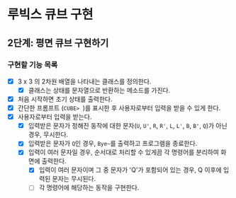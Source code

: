 # 루빅스 큐브 구현

## 2단계: 평면 큐브 구현하기

### 구현할 기능 목록
- [x] 3 x 3 의 2차원 배열을 나타내는 클래스를 정의한다.
  - [x] 클래스는 상태를 문자열으로 반환하는 메소드를 가진다.
- [x] 처음 시작하면 초기 상태를 출력한다.
- [x] 간단한 프롬프트 (`CUBE> `)를 표시한 후 사용자로부터 입력을 받을 수 있게 한다.
- [x] 사용자로부터 입력을 받는다.
  - [x] 입력받은 문자가 정해진 동작에 대한 문자(`U`, `U'`, `R`, `R'`, `L`, `L'`, `B`, `B'`, `Q`)가 아닌 경우, 무시한다.
  - [x] 입력받은 문자가 `Q`인 경우, `Bye~`를 출력하고 프로그램을 종료한다.
  - [x] 입력이 여러 문자일 경우, 순서대로 처리할 수 있게끔 각 명령어를 분리하여 화면에 출력한다.
    - [x] 입력이 여러 문자이며 그 중 문자가 'Q'가 포함되어 있는 경우, Q 이후에 입력된 문자는 무시된다.
    - [ ] 각 명령어에 해당하는 동작을 구현한다.